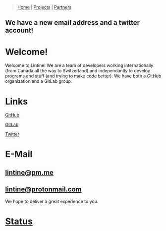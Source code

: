 > [Home](https://lintine.github.io/index) | [Projects](https://lintine.github.io/projects) | [Partners](https://lintine.github.io/partners)

## We have a new email address and a twitter account!
# Welcome!
Welcome to Lintine! We are a team of developers working internationally (from Canada all the way to Switzerland) and independantly to develop programs and stuff (and trying to make code better).
We have both a GitHub organization
and a GitLab group.

# Links
[GitHub](https://github.com/Lintine) 

[GitLab](https://gitlab.com/Lintine)

[Twitter](https://twitter.com/Lintine_)

# E-Mail
## lintine@pm.me
## lintine@protonmail.com

We hope to deliver a great experience to you.

# [Status](https://lintine.github.io)
